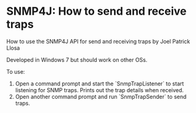 # SNMP4J: How to send and receive traps
How to use the SNMP4J API for send and receiving traps by Joel Patrick Llosa

Developed in Windows 7 but should work on other OSs.

To use:<br>
<ol>
<li>Open a command prompt and start the `SnmpTrapListener` to start listening for SNMP traps.  Prints out the trap details when received.</li>
<li>Open another command prompt and run `SnmpTrapSender` to send traps.</li>
<ol>
